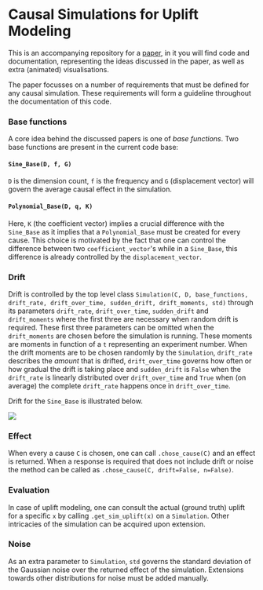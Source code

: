 # Causal Simulations for Uplift Modeling
This is an accompanying repository for a [paper](https://arxiv.org/abs/1902.00287), in it you will find code and documentation, representing the ideas discussed in the paper, as well as extra (animated) visualisations. 

The paper focusses on a number of requirements that must be defined for any causal simulation. These requirements will form a guideline throughout the documentation of this code.

### Base functions
A core idea behind the discussed papers is one of _base functions_. Two base functions are present in the current code base:
#### `Sine_Base(D, f, G)`
`D` is the dimension count, `f` is the frequency and `G` (displacement vector) will govern the average causal effect in the simulation. 
#### `Polynomial_Base(D, q, K)`
Here, `K` (the coefficient vector) implies a crucial difference with the `Sine_Base` as it implies that a `Polynomial_Base` must be created for every cause. This choice is motivated by the fact that one can control the difference between two `coefficient_vector`'s while in a `Sine_Base`, this difference is already controlled by the `displacement_vector`.

### Drift
Drift is controlled by the top level class `Simulation(C, D, base_functions, drift_rate, drift_over_time, sudden_drift, drift_moments, std)` through its parameters `drift_rate`, `drift_over_time`, `sudden_drift` and `drift_moments` where the first three are necessary when random drift is required. These first three parameters can be omitted when the `drift_moments` are chosen before the simulation is running. These moments are moments in function of a `t` representing an experiment number. When the drift moments are to be chosen randomly by the `Simulation`, `drift_rate` describes the _amount_ that is drifted, `drift_over_time` governs how often or how gradual the drift is taking place and `sudden_drift` is `False` when the `drift_rate` is linearly distributed over `drift_over_time` and `True` when (on average) the complete `drift_rate` happens once in `drift_over_time`.

Drift for the `Sine_Base` is illustrated below.

<img src="https://media.giphy.com/media/7YCkHszKZQEb9CKTDQ/giphy.gif" />

### Effect
When every a cause `C` is chosen, one can call `.chose_cause(C)` and an effect is returned. When a response is required that does not include drift or noise the method can be called as `.chose_cause(C, drift=False, n=False)`.

### Evaluation
In case of uplift modeling, one can consult the actual (ground truth) uplift for a specific `x` by calling `.get_sim_uplift(x)` on a `Simulation`. Other intricacies of the simulation can be acquired upon extension.

### Noise
As an extra parameter to `Simulation`, `std` governs the standard deviation of the Gaussian noise over the returned effect of the simulation. Extensions towards other distributions for noise must be added manually.
